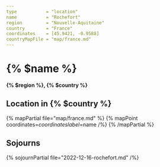 ```yaml
---
type           = "location"
name           = "Rochefort"
region         = "Nouvelle-Aquitaine"
country        = "France"
coordinates    = [45.9421, -0.9588]
countryMapFile = "map/france.md"
---
```


# {% $name %}

**{% $region %}, {% $country %}**

## Location in {% $country %}

{% mapPartial file="map/france.md" %}
  {% mapPoint coordinates=$coordinates label=$name /%}
{% /mapPartial %}

## Sojourns

{% sojournPartial file="2022-12-16-rochefort.md" /%}
